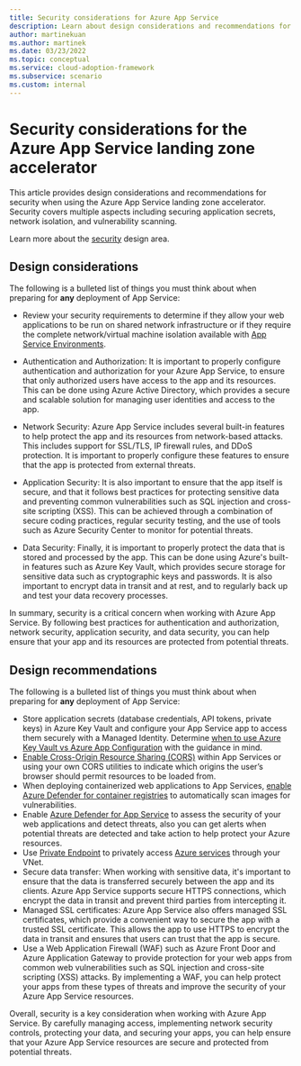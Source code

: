 ```yaml
---
title: Security considerations for Azure App Service
description: Learn about design considerations and recommendations for security in the Azure App Service landing zone accelerator
author: martinekuan
ms.author: martinek
ms.date: 03/23/2022
ms.topic: conceptual
ms.service: cloud-adoption-framework
ms.subservice: scenario
ms.custom: internal
---
```


# Security considerations for the Azure App Service landing zone accelerator

This article provides design considerations and recommendations for security when using the Azure App Service landing zone accelerator. Security covers multiple aspects including securing application secrets, network isolation, and vulnerability scanning.

Learn more about the [security](../../../ready/landing-zone/design-area/security.md) design area.

## Design considerations

The following is a bulleted list of things you must think about when preparing for **any** deployment of App Service:

- Review your security requirements to determine if they allow your web applications to be run on shared network infrastructure or if they require the complete network/virtual machine isolation available with [App Service Environments](/azure/app-service/environment/overview).
- Authentication and Authorization: It is important to properly configure authentication and authorization for your Azure App Service, to ensure that only authorized users have access to the app and its resources. This can be done using Azure Active Directory, which provides a secure and scalable solution for managing user identities and access to the app.
- Network Security: Azure App Service includes several built-in features to help protect the app and its resources from network-based attacks. This includes support for SSL/TLS, IP firewall rules, and DDoS protection. It is important to properly configure these features to ensure that the app is protected from external threats.
- Application Security: It is also important to ensure that the app itself is secure, and that it follows best practices for protecting sensitive data and preventing common vulnerabilities such as SQL injection and cross-site scripting (XSS). This can be achieved through a combination of secure coding practices, regular security testing, and the use of tools such as Azure Security Center to monitor for potential threats.

- Data Security: Finally, it is important to properly protect the data that is stored and processed by the app. This can be done using Azure's built-in features such as Azure Key Vault, which provides secure storage for sensitive data such as cryptographic keys and passwords. It is also important to encrypt data in transit and at rest, and to regularly back up and test your data recovery processes.

In summary, security is a critical concern when working with Azure App Service. By following best practices for authentication and authorization, network security, application security, and data security, you can help ensure that your app and its resources are protected from potential threats.

## Design recommendations

The following is a bulleted list of things you must think about when preparing for **any** deployment of App Service:

- Store application secrets (database credentials, API tokens, private keys) in Azure Key Vault and configure your App Service app to access them securely with a Managed Identity.  Determine [when to use Azure Key Vault vs Azure App Configuration](/azure/architecture/solution-ideas/articles/appconfig-key-vault) with the guidance in mind.
- [Enable Cross-Origin Resource Sharing (CORS)](/azure/app-service/app-service-web-tutorial-rest-api#enable-cors) within App Services or using your own CORS utilities to indicate which origins the user’s browser should permit resources to be loaded from.
- When deploying containerized web applications to App Services, [enable Azure Defender for container registries](/azure/security-center/defender-for-container-registries-introduction) to automatically scan images for vulnerabilities.
- Enable [Azure Defender for App Service](/azure/security-center/defender-for-app-service-introduction#:~:text=%20When%20you%20enable%20Azure%20Defender%20for%20App,App%20Service%20resources%20by%20monitoring%3A%0Athe%20VM...%20More%20) to assess the security of your web applications and detect threats, also you can get alerts when potential threats are detected and take action to help protect your Azure resources.
- Use [Private Endpoint](/azure/private-link/private-endpoint-overview) to privately access [Azure services](/azure/private-link/availability) through your VNet.
- Secure data transfer: When working with sensitive data, it's important to ensure that the data is transferred securely between the app and its clients. Azure App Service supports secure HTTPS connections, which encrypt the data in transit and prevent third parties from intercepting it.
- Managed SSL certificates: Azure App Service also offers managed SSL certificates, which provide a convenient way to secure the app with a trusted SSL certificate. This allows the app to use HTTPS to encrypt the data in transit and ensures that users can trust that the app is secure.
- Use a Web Application Firewall (WAF) such as Azure Front Door and Azure Application Gateway to provide protection for your web apps from common web vulnerabilities such as SQL injection and cross-site scripting (XSS) attacks. By implementing a WAF, you can help protect your apps from these types of threats and improve the security of your Azure App Service resources.


Overall, security is a key consideration when working with Azure App Service. By carefully managing access, implementing network security controls, protecting your data, and securing your apps, you can help ensure that your Azure App Service resources are secure and protected from potential threats.
